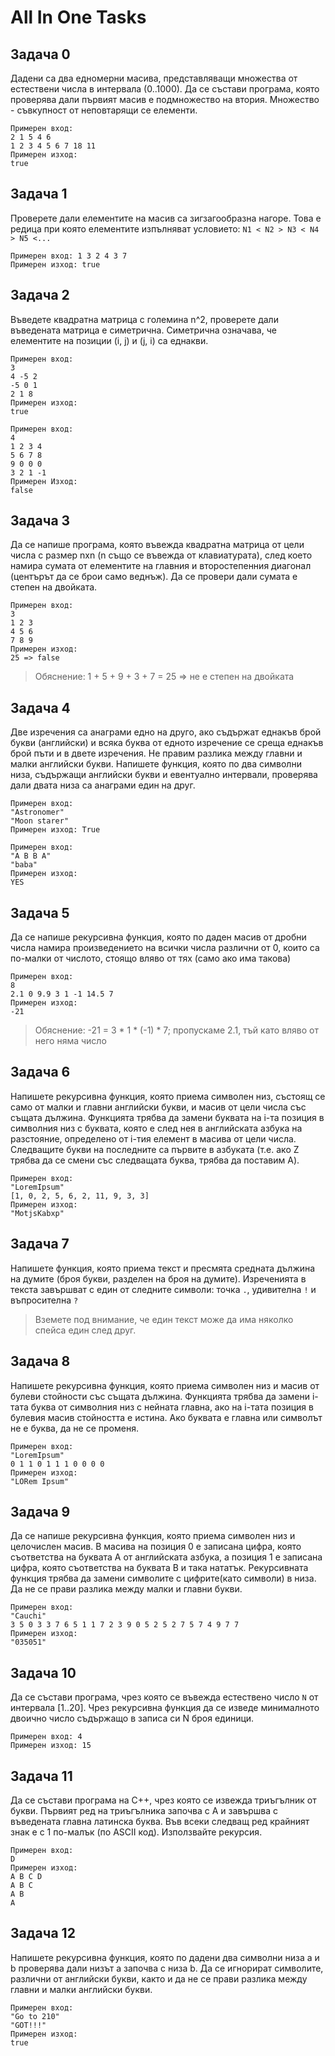 # All In One Tasks

## Задача 0
Дадени са два едномерни масива, представляващи множества от естествени числа в интервала (0..1000). Да се състави програма, която проверява дали първият масив е подмножество на втория. Множество - съвкупност от неповтарящи се елементи.

```    
Примерен вход:
2 1 5 4 6  
1 2 3 4 5 6 7 18 11 
Примерен изход:
true
```

## Задача 1
Проверете дали елементите на масив са зигзагообразна нагоре. Това е редица при която елементите изпълняват условието: `N1 < N2 > N3 < N4 > N5 <...` 

```
Примерен вход: 1 3 2 4 3 7
Примерен изход: true
```

## Задача 2
Въведете квадратна матрица с големина n^2, проверете дали въведената матрица е симетрична. Симетрична означава, че елементите на позиции (i, j) и (j, i) са еднакви.

```
Примерен вход:
3
4 -5 2
-5 0 1
2 1 8 
Примерен изход:
true

Примерен вход:
4
1 2 3 4
5 6 7 8
9 0 0 0
3 2 1 -1 
Примерен Изход:
false
```

## Задача 3
Да се напише програма, която въвежда квадратна матрица от цели числа с размер nxn (n също се въвежда от клавиатурата), след което намира сумата от елементите на главния и второстепенния диагонал (центърът да се брои само веднъж). Да се провери дали сумата е степен на двойката. 

```
Примерен вход:
3
1 2 3 
4 5 6 
7 8 9 
Примерен изход: 
25 => false
```
>Обяснение: 1 + 5 + 9 + 3 + 7 = 25 => не е степен на двойката

## Задача 4
Две изречения са анаграми едно на друго, ако съдържат еднакъв брой букви (английски) и всяка буква от едното изречение се среща еднакъв брой пъти и в двете изречения. Не правим разлика между главни и малки английски букви. Напишете функция, която по два символни низа, съдържащи английски букви и евентуално интервали, проверява дали двата низа са анаграми един на друг. 
   
```
Примерен вход:
"Astronomer" 
"Moon starer"
Примерен изход: True

Примерен вход:
"A B B A"
"baba"
Примерен изход:
YES
```

## Задача 5
Да се напише рекурсивна функция, която по даден масив от дробни числа намира произведението на всички числа различни от 0, които са по-малки от числото, стоящо вляво от тях (само ако има такова)

```
Примерен вход:
8
2.1 0 9.9 3 1 -1 14.5 7
Примерен изход:
-21
```
> Обяснение: -21 = 3 * 1 * (-1) * 7; пропускаме 2.1, тъй като вляво от него няма число

## Задача 6
Напишете рекурсивна функция, която приема символен низ, състоящ се само от малки и главни английски букви, и масив от цели числа със същата дължина. Функцията трябва да замени буквата на i-та позиция в символния низ с буквата, която е след нея в английската азбука на разстояние, определено от i-тия елемент в масива от цели числа. Следващите букви на последните са първите в азбуката (т.е. ако Z трябва да се смени със следващата буква, трябва да поставим A). 

```
Примерен вход:
"LoremIpsum" 
[1, 0, 2, 5, 6, 2, 11, 9, 3, 3]
Примерен изход:
"MotjsKabxp"
```

## Задача 7
Напишете функция, която приема текст и пресмята средната дължина на думите (броя букви, разделен на броя на думите). Изреченията в текста завършват с един от следните символи: точка `.`, удивителна `!` и въпросителна `?` 
> Вземете под внимание, че един текст може да има няколко спейса един след друг.

## Задача 8
Напишете рекурсивна функция, която приема символен низ и масив от булеви стойности със същата дължина. Функцията трябва да замени i-тата буква от символния низ с нейната главна, ако на i-тата позиция в булевия масив стойността е истина. Ако буквата е главна или символът не е буква, да не се променя. 

```
Примерен вход:
"LoremIpsum" 
0 1 1 0 1 1 1 0 0 0 0
Примерен изход:
"LORem Ipsum"
```

## Задача 9
Да се напише рекурсивна функция, която приема символен низ и целочислен масив. В масива на позиция 0 е записана цифра, която съответства на буквата A от английската азбука, а позиция 1 е записана цифра, която съответства на буквата B и така нататък. Рекурсивната функция трябва да замени символите с цифрите(като символи) в низа. Да не се прави разлика между малки и главни букви.

```
Примерен вход:
"Cauchi"
3 5 0 3 3 7 6 5 1 1 7 2 3 9 0 5 2 5 2 7 5 7 4 9 7 7
Примерен изход:
"035051"
```

## Задача 10
Да се състави програма, чрез която се въвежда естествено число `N` от интервала [1..20]. Чрез рекурсивна функция да се изведе минималното двоично число съдържащо в записа си N броя единици.

```
Примерен вход: 4
Примерен изход: 15
```

## Задача 11
Да се състави програма на C++, чрез която се извежда триъгълник от букви.
Първият ред на триъгълника започва с А и завършва с въведената главна латинска буква. Във всеки следващ ред крайният знак е с 1 по-малък (по ASCII код). Използвайте рекурсия.

```
Примерен вход:
D
Примерен изход:
A B C D
A B C
A B
A
```

## Задача 12
Напишете рекурсивна функция, която по дадени два символни низа a и b проверява дали низът a започва с низа b. Да се игнорират символите, различни от английски букви, както и да не се прави разлика между главни и малки английски букви.

```
Примерен вход:
"Go to 210" 
"GOT!!!"
Примерен изход:
true
```